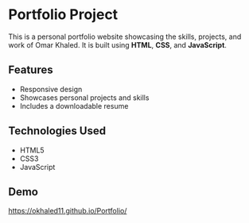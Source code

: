 # Portfolio Project

This is a personal portfolio website showcasing the skills, projects, and work of Omar Khaled. It is built using **HTML**, **CSS**, and **JavaScript**.

## Features
- Responsive design
- Showcases personal projects and skills
- Includes a downloadable resume

## Technologies Used
- HTML5
- CSS3
- JavaScript

## Demo
https://okhaled11.github.io/Portfolio/


